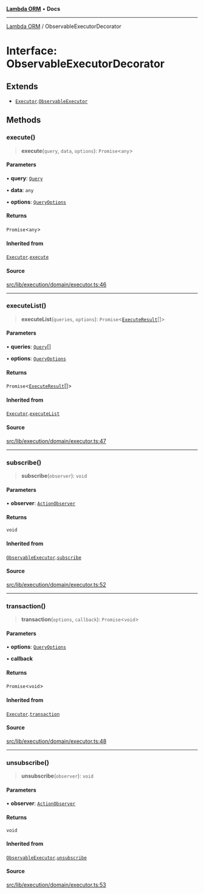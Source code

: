 [**Lambda ORM**](../README.md) • **Docs**

***

[Lambda ORM](../README.md) / ObservableExecutorDecorator

# Interface: ObservableExecutorDecorator

## Extends

- [`Executor`](Executor.md).[`ObservableExecutor`](ObservableExecutor.md)

## Methods

### execute()

> **execute**(`query`, `data`, `options`): `Promise`\<`any`\>

#### Parameters

• **query**: [`Query`](../classes/Query.md)

• **data**: `any`

• **options**: [`QueryOptions`](QueryOptions.md)

#### Returns

`Promise`\<`any`\>

#### Inherited from

[`Executor`](Executor.md).[`execute`](Executor.md#execute)

#### Source

[src/lib/execution/domain/executor.ts:46](https://github.com/lambda-orm/lambdaorm/blob/a18b8b74c6a37e9bf429123d2232fbfd3236757c/src/lib/execution/domain/executor.ts#L46)

***

### executeList()

> **executeList**(`queries`, `options`): `Promise`\<[`ExecuteResult`](ExecuteResult.md)[]\>

#### Parameters

• **queries**: [`Query`](../classes/Query.md)[]

• **options**: [`QueryOptions`](QueryOptions.md)

#### Returns

`Promise`\<[`ExecuteResult`](ExecuteResult.md)[]\>

#### Inherited from

[`Executor`](Executor.md).[`executeList`](Executor.md#executelist)

#### Source

[src/lib/execution/domain/executor.ts:47](https://github.com/lambda-orm/lambdaorm/blob/a18b8b74c6a37e9bf429123d2232fbfd3236757c/src/lib/execution/domain/executor.ts#L47)

***

### subscribe()

> **subscribe**(`observer`): `void`

#### Parameters

• **observer**: [`ActionObserver`](../classes/ActionObserver.md)

#### Returns

`void`

#### Inherited from

[`ObservableExecutor`](ObservableExecutor.md).[`subscribe`](ObservableExecutor.md#subscribe)

#### Source

[src/lib/execution/domain/executor.ts:52](https://github.com/lambda-orm/lambdaorm/blob/a18b8b74c6a37e9bf429123d2232fbfd3236757c/src/lib/execution/domain/executor.ts#L52)

***

### transaction()

> **transaction**(`options`, `callback`): `Promise`\<`void`\>

#### Parameters

• **options**: [`QueryOptions`](QueryOptions.md)

• **callback**

#### Returns

`Promise`\<`void`\>

#### Inherited from

[`Executor`](Executor.md).[`transaction`](Executor.md#transaction)

#### Source

[src/lib/execution/domain/executor.ts:48](https://github.com/lambda-orm/lambdaorm/blob/a18b8b74c6a37e9bf429123d2232fbfd3236757c/src/lib/execution/domain/executor.ts#L48)

***

### unsubscribe()

> **unsubscribe**(`observer`): `void`

#### Parameters

• **observer**: [`ActionObserver`](../classes/ActionObserver.md)

#### Returns

`void`

#### Inherited from

[`ObservableExecutor`](ObservableExecutor.md).[`unsubscribe`](ObservableExecutor.md#unsubscribe)

#### Source

[src/lib/execution/domain/executor.ts:53](https://github.com/lambda-orm/lambdaorm/blob/a18b8b74c6a37e9bf429123d2232fbfd3236757c/src/lib/execution/domain/executor.ts#L53)
